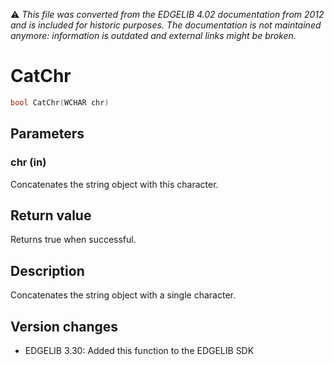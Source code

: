 :warning: _This file was converted from the EDGELIB 4.02 documentation from 2012 and is included for historic purposes. The documentation is not maintained anymore: information is outdated and external links might be broken._

# CatChr


```c++
bool CatChr(WCHAR chr)
```

## Parameters
### chr (in)
Concatenates the string object with this character.

## Return value
Returns true when successful.

## Description
Concatenates the string object with a single character.

## Version changes
- EDGELIB 3.30: Added this function to the EDGELIB SDK

